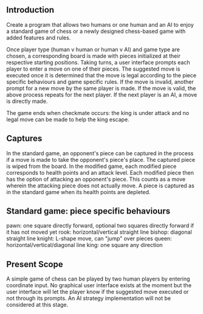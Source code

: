 ## Introduction
Create a program that allows two humans or one human and an AI to enjoy a standard game of chess or a newly designed 
chess-based game with added features and rules.

Once player type (human v human or human v AI) and game type are chosen, a corresponding board is made with 
pieces initialized at their respective starting positions. Taking turns, a user interface prompts each player to enter 
a move on one of their pieces. The suggested move is executed once it is determined that the move is legal according to 
the piece specific behaviours and game specific rules. If the move is invalid, another prompt for a new move by the same 
player is made. If the move is valid, the above process repeats for the next player. If the next player is an AI, a move 
is directly made. 

The game ends when checkmate occurs: the king is under attack and no legal move can be made to help the king escape.

## Captures

In the standard game, an opponent's piece can be captured in the process if a move is made to take the opponent's 
piece's place. The captured piece is wiped from the board. In the modified game, each modified piece corresponds to 
health points and an attack level. Each modified piece then has the option of attacking an opponent's piece. This counts 
as a move wherein the attacking piece does not actually move. A piece is captured as in the standard game when its 
health points are depleted.

## Standard game: piece specific behaviours
pawn: one square directly forward, optional two squares directly forward if it has not moved yet
rook: horizontal/vertical straight line
bishop: diagonal straight line
knight: L-shape move, can "jump" over pieces
queen: horizontal/vertical/diagonal line
king: one square any direction

## Present Scope
A simple game of chess can be played by two human players by entering coordinate input. No graphical user interface 
exists at the moment but the user interface will let the player know if the suggested move executed or not through its 
prompts. An AI strategy implementation will not be considered at this stage. 